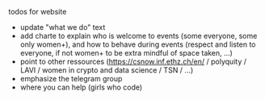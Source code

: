 todos for website

- update "what we do" text
- add charte to explain who is welcome to events (some everyone, some only women+), and how to behave during events (respect and listen to everyone, if not women+ to be extra mindful of space taken, ...)
- point to other ressources (https://csnow.inf.ethz.ch/en/ / polyquity / LAVI / women in crypto and data science / TSN / ...)
- emphasize the telegram group
- where you can help (girls who code)
